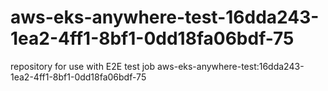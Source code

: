 # aws-eks-anywhere-test-16dda243-1ea2-4ff1-8bf1-0dd18fa06bdf-75
repository for use with E2E test job aws-eks-anywhere-test:16dda243-1ea2-4ff1-8bf1-0dd18fa06bdf-75
